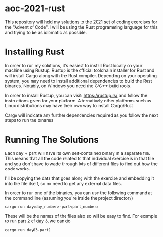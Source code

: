 # aoc-2021-rust
This repository will hold my solutions to the 2021 set of coding exercises for the "Advent of Code". I will be using the Rust programming language for this and trying to be as idiomatic as possible.

# Installing Rust #
In order to run my solutions, it's easiest to install Rust locally on your machine using Rustup. Rustup is the official toolchain installer for Rust and will install Cargo along with the Rust compiler. Depending on your operating system, you may need to install additional dependencies to build the Rust binaries. Notably, on Windows you need the C/C++ build tools.

In order to install Rustup, you can visit: https://rustup.rs/ and follow the instructions given for your platform. Alternatively other platforms such as Linux distributions may have their own way to install Cargo/Rust

Cargo will indicate any further dependencies required as you follow the next steps to run the binaries

# Running The Solutions #
Each day + part will have its own self-contained binary in a separate file. This means that all the code related to that individual exercise is in that file and you don't have to wade through lots of different files to find out how the code works.

I'll be copying the data that goes along with the exercise and embedding it into the file itself, so no need to get any external data files.

In order to run one of the binaries, you can use the following command at the command line (assuming you're inside the project directory)

```
cargo run day<day_number>-part<part_number>
```

These will be the names of the files also so will be easy to find. For example to run part 2 of day 3, we can do

```
cargo run day03-part2
```
